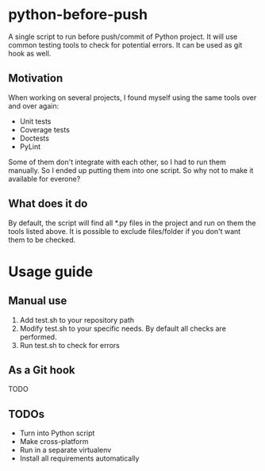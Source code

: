 # python-before-push
A single script to run before push/commit of Python project. It will use common testing tools to check for potential errors. It can be used as git hook as well.

## Motivation

When working on several projects, I found myself using the same tools over and over again:

* Unit tests
* Coverage tests
* Doctests
* PyLint

Some of them don't integrate with each other, so I had to run them manually. So I ended up putting them into one script. So why not to make it available for everone?

## What does it do

By default, the script will find all \*.py files in the project and run on them the tools listed above. It is possible to exclude files/folder if you don't want them to be checked.

# Usage guide

## Manual use

1. Add test.sh to your repository path
1. Modify test.sh to your specific needs. By default all checks are performed.
1. Run test.sh to check for errors

## As a Git hook

TODO

## TODOs
* Turn into Python script
* Make cross-platform
* Run in a separate virtualenv
* Install all requirements automatically
